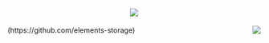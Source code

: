 <h1 align="center"> <img src="https://readme-typing-svg.herokuapp.com/?lines=console.log(%22Hello%2C%20World!%22);小吕同学祝您今天愉快!&center=true&size=27"> </h1>
<img align=right src='https://github.githubassets.com/images/mona-whisper.gif'/>
<!-- 
Right now I'm working on the [best terminal app in the world](https://github.com/Eugeny/tabby), and also build even better media management software at [@elements-storage] -->
(https://github.com/elements-storage)
